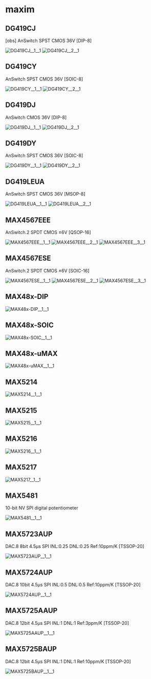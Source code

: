 # maxim

## DG419CJ
[obs] AnSwitch SPST CMOS 36V [DIP-8]

![DG419CJ__1__1](/images/Vishay__DG449DS__1__1.png?raw=true) 
![DG419CJ__2__1](/images/maxim__DG419CJ__2__1.png?raw=true) 

## DG419CY
AnSwitch SPST CMOS 36V [SOIC-8]

![DG419CY__1__1](/images/Vishay__DG449DS__1__1.png?raw=true) 
![DG419CY__2__1](/images/maxim__DG419CJ__2__1.png?raw=true) 

## DG419DJ
AnSwitch CMOS 36V [DIP-8]

![DG419DJ__1__1](/images/Vishay__DG449DS__1__1.png?raw=true) 
![DG419DJ__2__1](/images/maxim__DG419CJ__2__1.png?raw=true) 

## DG419DY
AnSwitch SPST CMOS 36V [SOIC-8]

![DG419DY__1__1](/images/Vishay__DG449DS__1__1.png?raw=true) 
![DG419DY__2__1](/images/maxim__DG419CJ__2__1.png?raw=true) 

## DG419LEUA
AnSwitch SPST CMOS 36V [MSOP-8]

![DG419LEUA__1__1](/images/Vishay__DG449DS__1__1.png?raw=true) 
![DG419LEUA__2__1](/images/maxim__DG419CJ__2__1.png?raw=true) 

## MAX4567EEE
AnSwitch.2 SPDT CMOS ±6V [QSOP-16]

![MAX4567EEE__1__1](/images/maxim__MAX4567EEE__1__1.png?raw=true) 
![MAX4567EEE__2__1](/images/maxim__MAX4567EEE__2__1.png?raw=true) 
![MAX4567EEE__3__1](/images/maxim__MAX4567EEE__3__1.png?raw=true) 

## MAX4567ESE
AnSwitch.2 SPDT CMOS ±6V [SOIC-16]

![MAX4567ESE__1__1](/images/maxim__MAX4567EEE__1__1.png?raw=true) 
![MAX4567ESE__2__1](/images/maxim__MAX4567EEE__2__1.png?raw=true) 
![MAX4567ESE__3__1](/images/maxim__MAX4567ESE__3__1.png?raw=true) 

## MAX48x-DIP
![MAX48x-DIP__1__1](/images/TexasInstruments__SN75176BDR__1__1.png?raw=true) 

## MAX48x-SOIC
![MAX48x-SOIC__1__1](/images/TexasInstruments__SN75176BDR__1__1.png?raw=true) 

## MAX48x-uMAX
![MAX48x-uMAX__1__1](/images/maxim__MAX48x-uMAX__1__1.png?raw=true) 

## MAX5214
![MAX5214__1__1](/images/maxim__MAX5214__1__1.png?raw=true) 

## MAX5215
![MAX5215__1__1](/images/maxim__MAX5215__1__1.png?raw=true) 

## MAX5216
![MAX5216__1__1](/images/maxim__MAX5214__1__1.png?raw=true) 

## MAX5217
![MAX5217__1__1](/images/maxim__MAX5215__1__1.png?raw=true) 

## MAX5481
10-bit NV SPI digital potentiometer

![MAX5481__1__1](/images/maxim__MAX5481__1__1.png?raw=true) 

## MAX5723AUP
DAC.8 8bit 4.5µs SPI INL:0.25 DNL:0.25 Ref:10ppm/K [TSSOP-20]

![MAX5723AUP__1__1](/images/maxim__MAX5723AUP__1__1.png?raw=true) 

## MAX5724AUP
DAC.8 10bit 4.5µs SPI INL:0.5 DNL:0.5 Ref:10ppm/K [TSSOP-20]

![MAX5724AUP__1__1](/images/maxim__MAX5723AUP__1__1.png?raw=true) 

## MAX5725AAUP
DAC.8 12bit 4.5µs SPI INL:1 DNL:1 Ref:3ppm/K [TSSOP-20]

![MAX5725AAUP__1__1](/images/maxim__MAX5723AUP__1__1.png?raw=true) 

## MAX5725BAUP
DAC.8 12bit 4.5µs SPI INL:1 DNL:1 Ref:10ppm/K [TSSOP-20]

![MAX5725BAUP__1__1](/images/maxim__MAX5723AUP__1__1.png?raw=true) 

